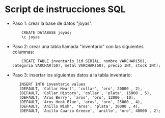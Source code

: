Script de instrucciones SQL
===========================

*   Paso 1: crear la base de datos "joyas".  

    ```
        CREATE DATABASE joyas;
        \c joyas
    ```
*   Paso 2: crear una tabla llamada "inventario" con las siguientes columnas:  
    
    ```
        CREATE TABLE inventario (id SERIAL, nombre VARCHAR(50), categoria VARCHAR(50), metal VARCHAR(50), precio INT, stock INT);
    ```
*   Paso 3: insertar los siguientes datos a la tabla inventario:

     ```
        INSERT INTO inventario values
        (DEFAULT, 'Collar Heart', 'collar', 'oro', 20000 , 2),
        (DEFAULT, 'Collar History', 'collar', 'plata', 15000 , 5),
        (DEFAULT, 'Aros Berry', 'aros', 'oro', 12000 , 10),
        (DEFAULT, 'Aros Hook Blue', 'aros', 'oro', 25000 , 4),
        (DEFAULT, 'Anillo Wish', 'aros', 'plata', 30000 , 4),
        (DEFAULT, 'Anillo Cuarzo Greece', 'anillo', 'oro', 40000 , 2);
    ```
